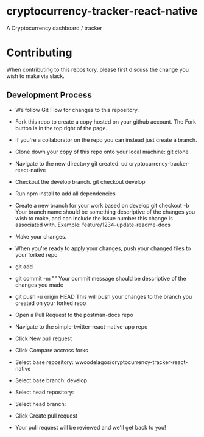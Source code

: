 # cryptocurrency-tracker-react-native

A Cryptocurrency dashboard / tracker

# Contributing
When contributing to this repository, please first discuss the change you wish to make via slack.

## Development Process

* We follow Git Flow for changes to this repository.

* Fork this repo to create a copy hosted on your github account. The Fork button is in the top right of the page.
* If you're a collaborator on the repo you can instead just create a branch.
* Clone down your copy of this repo onto your local machine: git clone <YOUR GITHUB REPO URL>
* Navigate to the new directory git created. cd cryptocurrency-tracker-react-native
* Checkout the develop branch. git checkout develop
* Run npm install to add all dependencies
* Create a new branch for your work based on develop git checkout -b <YOUR BRANCH NAME> Your branch name should be something descriptive of the changes you wish to make, and can include the issue number this change is associated with. Example: feature/1234-update-readme-docs
* Make your changes.
* When you're ready to apply your changes, push your changed files to your forked repo
* git add <FILENAMES OF CHANGED FILES>
* git commit -m "<YOUR COMMIT MESSAGE>" Your commit message should be descriptive of the changes you made
* git push -u origin HEAD This will push your changes to the branch you created on your forked repo
  
* Open a Pull Request to the postman-docs repo
* Navigate to the simple-twitter-react-native-app repo
* Click New pull request
* Click Compare accross forks
* Select base repository: wwcodelagos/cryptocurrency-tracker-react-native
* Select base branch: develop
* Select head repository: <YOUR FORKED REPOSITORY>
* Select head branch: <YOUR BRANCH NAME>
* Click Create pull request
* Your pull request will be reviewed and we'll get back to you!
